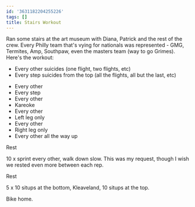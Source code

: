 ```yaml
---
id: '3631182204255226'
tags: []
title: Stairs Workout
---
```


Ran some stairs at the art museum with Diana, Patrick and the rest of the crew. Every Philly team that's vying for nationals was represented - GMG, Termites, Amp, Southpaw, even the masters team (way to go Grimes). Here's the workout:

- Every other suicides (one flight, two flights, etc)
- Every step suicides from the top (all the flights, all but the last, etc)

<!-- -->
- Every other
- Every step
- Every other
- Kareoke
- Every other
- Left leg only
- Every other
- Right leg only
- Every other all the way up

Rest

10 x sprint every other, walk down slow. This was my request, though I wish we rested even more between each rep.

Rest

5 x 10 situps at the bottom, Kleaveland, 10 situps at the top.

Bike home.
